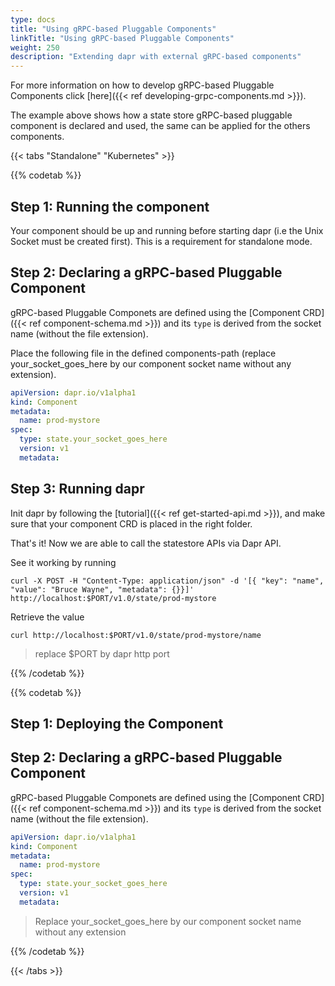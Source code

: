 ```yaml
---
type: docs
title: "Using gRPC-based Pluggable Components"
linkTitle: "Using gRPC-based Pluggable Components"
weight: 250
description: "Extending dapr with external gRPC-based components"
---
```


For more information on how to develop gRPC-based Pluggable Components click [here]({{< ref developing-grpc-components.md >}}).

The example above shows how a state store gRPC-based pluggable component is declared and used, the same can be applied for the others components.

{{< tabs "Standalone" "Kubernetes" >}}

{{% codetab %}}

## Step 1: Running the component

Your component should be up and running before starting dapr (i.e the Unix Socket must be created first). This is a requirement for standalone mode.

## Step 2: Declaring a gRPC-based Pluggable Component

gRPC-based Pluggable Componets are defined using the [Component CRD]({{< ref component-schema.md >}}) and its `type` is derived from the socket name (without the file extension).

Place the following file in the defined components-path (replace your_socket_goes_here by our component socket name without any extension).

```yaml
apiVersion: dapr.io/v1alpha1
kind: Component
metadata:
  name: prod-mystore
spec:
  type: state.your_socket_goes_here
  version: v1
  metadata:
```

## Step 3: Running dapr

Init dapr by following the [tutorial]({{< ref get-started-api.md >}}), and make sure that your component CRD is placed in the right folder.

That's it! Now we are able to call the statestore APIs via Dapr API.

See it working by running

```shell
curl -X POST -H "Content-Type: application/json" -d '[{ "key": "name", "value": "Bruce Wayne", "metadata": {}}]' http://localhost:$PORT/v1.0/state/prod-mystore
```

Retrieve the value

```shell
curl http://localhost:$PORT/v1.0/state/prod-mystore/name
```

> replace $PORT by dapr http port

{{% /codetab %}}

{{% codetab %}}

## Step 1: Deploying the Component

## Step 2: Declaring a gRPC-based Pluggable Component

gRPC-based Pluggable Componets are defined using the [Component CRD]({{< ref component-schema.md >}}) and its `type` is derived from the socket name (without the file extension).

```yaml
apiVersion: dapr.io/v1alpha1
kind: Component
metadata:
  name: prod-mystore
spec:
  type: state.your_socket_goes_here
  version: v1
  metadata:
```

> Replace your_socket_goes_here by our component socket name without any extension

{{% /codetab %}}

{{< /tabs >}}
